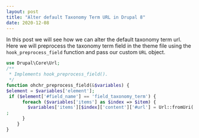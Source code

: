 ```yaml
---
layout: post
title: "Alter default Taxonomy Term URL in Drupal 8"
date: 2020-12-08
---
```

In this post we will see how we can alter the default taxonomy term url. Here we will preprocess the taxonomy term field in the theme file using the `hook_preprocess_field` function and pass our custom `URL` object.

```php
use Drupal\Core\Url;
/**
 * Implements hook_preprocess_field().
 */
function ohchr_preprocess_field(&$variables) {
$element = $variables['element'];
 if ($element['#field_name'] == 'field_taxonomy_term') {
      foreach ($variables['items'] as $index => $item) {
        $variables['items'][$index]['content']['#url'] = Url::fromUri('internal:/<path>');
;
      }
    }
}
```
